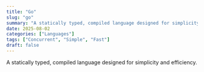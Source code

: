 ```yaml
---
title: "Go"
slug: "go"
summary: "A statically typed, compiled language designed for simplicity and efficiency."
date: 2025-08-02
categories: ["Languages"]
tags: ["Concurrent", "Simple", "Fast"]
draft: false
---
```


A statically typed, compiled language designed for simplicity and efficiency.
